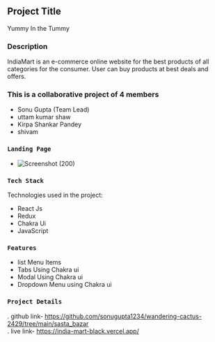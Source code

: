 ## Project Title

Yummy In the Tummy

### Description

IndiaMart is an e-commerce online website for the best products of all categories for the consumer. User can buy products at best deals and offers.

### This is a collaborative project of 4 members

- Sonu Gupta (Team Lead)
- uttam kumar shaw
- Kirpa Shankar Pandey
- shivam


### `Landing Page`

- ![Screenshot (200)](https://user-images.githubusercontent.com/112892522/213980189-089914c6-4e36-4c91-a9b4-c8d90cbf2c57.png)

### `Tech Stack`

Technologies used in the project:

- React Js
- Redux
- Chakra Ui
- JavaScript


### `Features`

- list Menu Items<br/>
- Tabs Using Chakra ui<br/>
- Modal Using Chakra ui<br/>
- Dropdown Menu using Chakra ui<br/>

### `Project Details`

. github link- https://github.com/sonugupta1234/wandering-cactus-2429/tree/main/sasta_bazar <br/>
. live link- https://india-mart-black.vercel.app/
